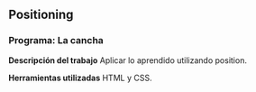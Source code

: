 
## Positioning
### Programa: La cancha

**Descripción del trabajo**
Aplicar lo aprendido utilizando position.

**Herramientas utilizadas**
HTML y CSS.